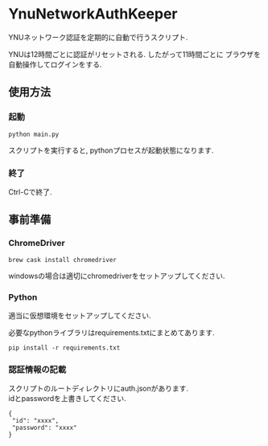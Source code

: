 # YnuNetworkAuthKeeper

YNUネットワーク認証を定期的に自動で行うスクリプト.  

YNUは12時間ごとに認証がリセットされる. したがって11時間ごとに
ブラウザを自動操作してログインをする.  

## 使用方法

### 起動  

```
python main.py
```  

スクリプトを実行すると, pythonプロセスが起動状態になります.  

### 終了  
Ctrl-Cで終了.

## 事前準備

### ChromeDriver
```
brew cask install chromedriver
```  

windowsの場合は適切にchromedriverをセットアップしてください.   

### Python

適当に仮想環境をセットアップしてください.

必要なpythonライブラリはrequirements.txtにまとめてあります.  

```
pip install -r requirements.txt
```

### 認証情報の記載
スクリプトのルートディレクトリにauth.jsonがあります.  
idとpasswordを上書きしてください.  
```
{
 "id": "xxxx",
 "password": "xxxx"
}


```
